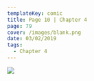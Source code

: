 ```yaml
---
templateKey: comic
title: Page 10 | Chapter 4
page: 79
cover: /images/blank.png
date: 03/02/2019
tags:
  - Chapter 4
---
```

![](/images/0079-4-10.png)
